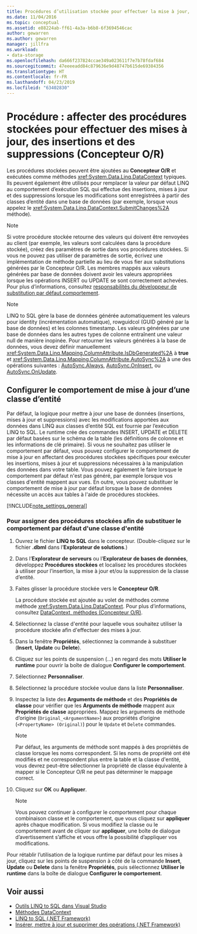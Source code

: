 ```yaml
---
title: Procédures d’utilisation stockée pour effectuer la mise à jour, insérer et supprimer dans le concepteur Linq to SQL O/R
ms.date: 11/04/2016
ms.topic: conceptual
ms.assetid: e88224ab-ff61-4a3a-b6b8-6f3694546cac
author: gewarren
ms.author: gewarren
manager: jillfra
ms.workload:
- data-storage
ms.openlocfilehash: da666f237824ccae349a023611f7e7b78fdaf684
ms.sourcegitcommit: 47eeeeadd84c879636e9d48747b615de69384356
ms.translationtype: HT
ms.contentlocale: fr-FR
ms.lasthandoff: 04/23/2019
ms.locfileid: "63402830"
---
```

# <a name="how-to-assign-stored-procedures-to-perform-updates-inserts-and-deletes-or-designer"></a>Procédure : affecter des procédures stockées pour effectuer des mises à jour, des insertions et des suppressions (Concepteur O/R)

Les procédures stockées peuvent être ajoutées au **Concepteur O/R** et exécutées comme méthodes <xref:System.Data.Linq.DataContext> typiques. Ils peuvent également être utilisés pour remplacer la valeur par défaut LINQ au comportement d’exécution SQL qui effectue des insertions, mises à jour et des suppressions lorsque les modifications sont enregistrées à partir des classes d’entité dans une base de données (par exemple, lorsque vous appelez le <xref:System.Data.Linq.DataContext.SubmitChanges%2A> méthode).

> [!NOTE]
> Si votre procédure stockée retourne des valeurs qui doivent être renvoyées au client (par exemple, les valeurs sont calculées dans la procédure stockée), créez des paramètres de sortie dans vos procédures stockées. Si vous ne pouvez pas utiliser de paramètres de sortie, écrivez une implémentation de méthode partielle au lieu de vous fier aux substitutions générées par le Concepteur O/R. Les membres mappés aux valeurs générées par base de données doivent avoir les valeurs appropriées lorsque les opérations INSERT ou UPDATE se sont correctement achevées. Pour plus d’informations, consultez [responsabilités du développeur de substitution par défaut comportement](/dotnet/framework/data/adonet/sql/linq/responsibilities-of-the-developer-in-overriding-default-behavior).

> [!NOTE]
> LINQ to SQL gère la base de données générée automatiquement les valeurs pour identity (incrémentation automatique), rowguidcol (GUID généré par la base de données) et les colonnes timestamp. Les valeurs générées par une base de données dans les autres types de colonne entraînent une valeur null de manière inopinée. Pour retourner les valeurs générées à la base de données, vous devez définir manuellement <xref:System.Data.Linq.Mapping.ColumnAttribute.IsDbGenerated%2A> à **true** et <xref:System.Data.Linq.Mapping.ColumnAttribute.AutoSync%2A> à une des opérations suivantes : [AutoSync.Always](<xref:System.Data.Linq.Mapping.AutoSync.Always>), [AutoSync.OnInsert](<xref:System.Data.Linq.Mapping.AutoSync.OnInsert>), ou [AutoSync.OnUpdate](<xref:System.Data.Linq.Mapping.AutoSync.OnUpdate>).

## <a name="configure-the-update-behavior-of-an-entity-class"></a>Configurer le comportement de mise à jour d’une classe d’entité

Par défaut, la logique pour mettre à jour une base de données (insertions, mises à jour et suppressions) avec les modifications apportées aux données dans LINQ aux classes d’entité SQL est fournie par l’exécution LINQ to SQL. Le runtime crée des commandes INSERT, UPDATE et DELETE par défaut basées sur le schéma de la table (les définitions de colonne et les informations de clé primaire). Si vous ne souhaitez pas utiliser le comportement par défaut, vous pouvez configurer le comportement de mise à jour en affectant des procédures stockées spécifiques pour exécuter les insertions, mises à jour et suppressions nécessaires à la manipulation des données dans votre table. Vous pouvez également le faire lorsque le comportement par défaut n'est pas généré, par exemple lorsque vos classes d'entité mappent aux vues. En outre, vous pouvez substituer le comportement de mise à jour par défaut lorsque la base de données nécessite un accès aux tables à l'aide de procédures stockées.

[!INCLUDE[note_settings_general](../data-tools/includes/note_settings_general_md.md)]

### <a name="to-assign-stored-procedures-to-override-the-default-behavior-of-an-entity-class"></a>Pour assigner des procédures stockées afin de substituer le comportement par défaut d'une classe d'entité

1. Ouvrez le fichier **LINQ to SQL** dans le concepteur. (Double-cliquez sur le fichier **.dbml** dans l’**Explorateur de solutions**.)

2. Dans l’**Explorateur de serveurs** ou l’**Explorateur de bases de données**, développez **Procédures stockées** et localisez les procédures stockées à utiliser pour l’insertion, la mise à jour et/ou la suppression de la classe d’entité.

3. Faites glisser la procédure stockée vers le **Concepteur O/R**.

     La procédure stockée est ajoutée au volet de méthodes comme méthode <xref:System.Data.Linq.DataContext>. Pour plus d’informations, consultez [DataContext, méthodes (Concepteur O/R)](../data-tools/datacontext-methods-o-r-designer.md).

4. Sélectionnez la classe d'entité pour laquelle vous souhaitez utiliser la procédure stockée afin d'effectuer des mises à jour.

5. Dans la fenêtre **Propriétés**, sélectionnez la commande à substituer (**Insert**, **Update** ou **Delete**).

6. Cliquez sur les points de suspension (...) en regard des mots **Utiliser le runtime** pour ouvrir la boîte de dialogue **Configurer le comportement**.

7. Sélectionnez **Personnaliser**.

8. Sélectionnez la procédure stockée voulue dans la liste **Personnaliser**.

9. Inspectez la liste des **Arguments de méthode** et des **Propriétés de classe** pour vérifier que les **Arguments de méthode** mappent aux **Propriétés de classe** appropriées. Mappez les arguments de méthode d’origine (`Original_<ArgumentName>`) aux propriétés d’origine (`<PropertyName> (Original)`) pour le `Update` et `Delete` commandes.

    > [!NOTE]
    > Par défaut, les arguments de méthode sont mappés à des propriétés de classe lorsque les noms correspondent. Si les noms de propriété ont été modifiés et ne correspondent plus entre la table et la classe d'entité, vous devrez peut-être sélectionner la propriété de classe équivalente à mapper si le Concepteur O/R ne peut pas déterminer le mappage correct.

10. Cliquez sur **OK** ou **Appliquer**.

    > [!NOTE]
    > Vous pouvez continuer à configurer le comportement pour chaque combinaison classe et le comportement, que vous cliquez sur **appliquer** après chaque modification. Si vous modifiez la classe ou le comportement avant de cliquer sur **appliquer**, une boîte de dialogue d’avertissement s’affiche et vous offre la possibilité d’appliquer vos modifications.

Pour rétablir l’utilisation de la logique runtime par défaut pour les mises à jour, cliquez sur les points de suspension à côté de la commande **Insert**, **Update** ou **Delete** dans la fenêtre **Propriétés**, puis sélectionnez **Utiliser le runtime** dans la boîte de dialogue **Configurer le comportement**.

## <a name="see-also"></a>Voir aussi

- [Outils LINQ to SQL dans Visual Studio](../data-tools/linq-to-sql-tools-in-visual-studio2.md)
- [Méthodes DataContext](../data-tools/datacontext-methods-o-r-designer.md)
- [LINQ to SQL (.NET Framework)](/dotnet/framework/data/adonet/sql/linq/index)
- [Insérer, mettre à jour et supprimer des opérations (.NET Framework)](/dotnet/framework/data/adonet/sql/linq/insert-update-and-delete-operations)